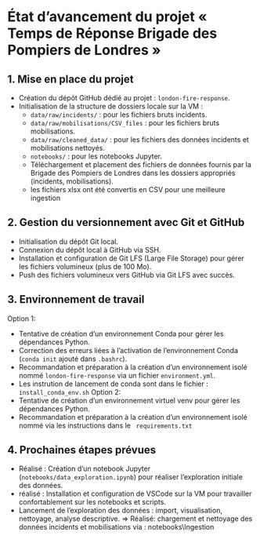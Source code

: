 # État d’avancement du projet « Temps de Réponse Brigade des Pompiers de Londres »
## 1. Mise en place du projet

- Création du dépôt GitHub dédié au projet : `london-fire-response`.
- Initialisation de la structure de dossiers locale sur la VM :
  - `data/raw/incidents/` : pour les fichiers bruts incidents.
  - `data/raw/mobilisations/CSV_files` : pour les fichiers bruts mobilisations.
  - `data/raw/cleaned_data/` : pour les fichiers des données incidents et mobilisations nettoyés.
  - `notebooks/` : pour les notebooks Jupyter.
  - Téléchargement et placement des fichiers de données fournis par la Brigade des Pompiers de Londres dans les dossiers appropriés (incidents, mobilisations).
  - les fichiers xlsx ont été convertis en CSV pour une meilleure ingestion 

## 2. Gestion du versionnement avec Git et GitHub

- Initialisation du dépôt Git local.
- Connexion du dépôt local à GitHub via SSH.
- Installation et configuration de Git LFS (Large File Storage) pour gérer les fichiers volumineux (plus de 100 Mo).
- Push des fichiers volumineux vers GitHub via Git LFS avec succès.

## 3. Environnement de travail

 Option 1:
  - Tentative de création d’un environnement Conda pour gérer les dépendances Python.
  - Correction des erreurs liées à l’activation de l’environnement Conda (`conda init` ajouté dans `.bashrc`).
  - Recommandation et préparation à la création d’un environnement isolé nommé `london-fire-response` via un fichier `environment.yml`.
  - Les instrution de lancement de conda sont dans le fichier : `install_conda_env.sh`
Option 2:
  - Tentative de création d’un environnement virtuel venv pour gérer les dépendances Python.
  - Recommandation et préparation à la création d’un environnement isolé nommé via les instructions dans le ` requirements.txt`

## 4. Prochaines étapes prévues

- Réalisé : Création d’un notebook Jupyter (`notebooks/data_exploration.ipynb`) pour réaliser l’exploration initiale des données.
- réalisé : Installation et configuration de VSCode sur la VM pour travailler confortablement sur les notebooks et scripts.
- Lancement de l’exploration des données : import, visualisation, nettoyage, analyse descriptive.
=> Réalisé: chargement et nettoyage des données incidents et mobilisations via : notebooks\Ingestion

